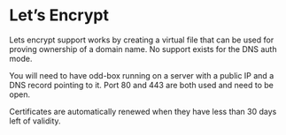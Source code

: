 # Let’s Encrypt

Lets encrypt support works by creating a virtual file that can be used for proving ownership of a domain name. No support exists for the DNS auth mode.

You will need to have odd-box running on a server with a public IP and a DNS record pointing to it. Port 80 and 443 are both used and need to be open.

Certificates are automatically renewed when they have less than 30 days left of validity.